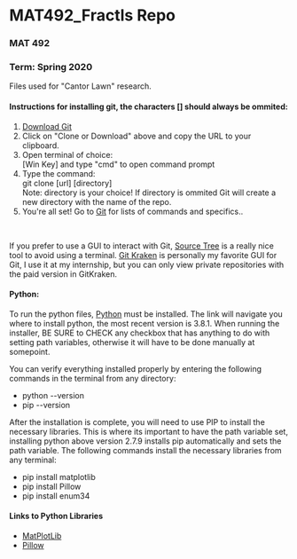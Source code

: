<h1>MAT492_Fractls Repo</h1>

<h3>MAT 492</h3>
<h3>Term: Spring 2020</h3>

<p>Files used for "Cantor Lawn" research.</p>

<h4>Instructions for installing git, the characters [] should always be ommited:</h4>
<div>
  <ol>
    <li><a href="https://git-scm.com/downloads" target="_blank">Download Git</a></li>
    <li>Click on "Clone or Download" above and copy the URL to your clipboard.</li>
    <li>Open terminal of choice: <br/>
      [Win Key] and type "cmd" to open command prompt</li>
    <li>Type the command:<br/>
      git clone [url] [directory]<br/>
      Note: directory is your choice! If directory is ommited Git will create a new directory with the name of the repo.</li>
    <li>You're all set! Go to <a href="https://git-scm.com/" target="_blank">Git</a> for lists of commands and specifics..</li>
  </ol>
  <br/>
  <p>
    If you prefer to use a GUI to interact with Git, <a href="https://www.sourcetreeapp.com/" target="_blank">Source Tree</a>
    is a really nice tool to avoid using a terminal.  <a href="https://www.gitkraken.com/" target="_blank">Git Kraken</a>
    is personally my favorite GUI for Git, I use it at my internship, but you can only view private repositories with the paid
    version in GitKraken.
  </p>
</div>

<h4>Python:</h4>
<div>
  <p>To run the python files, <a href="https://www.python.org/downloads/" target="_blank">Python</a> must be installed.
     The link will navigate you where to install python, the most recent version is 3.8.1. When running the installer, 
     BE SURE to CHECK any checkbox that has anything to do with setting path variables, otherwise it will have to be done 
     manually at somepoint.
  </p>
  <p>
     You can verify everything installed properly by entering the following commands in the terminal from any directory:
  </p>
  <ul>
    <li>python --version</li>
    <li>pip --version</li>
  </ul>
  <p>
     After the installation is complete, you will need to use PIP to install the necessary libraries. This is where its important to
     have the path variable set, installing python above version 2.7.9 installs pip automatically and sets the path variable. The
     following commands install the necessary libraries from any terminal:
  </p>
  <ul>
    <li>pip install matplotlib</li>
    <li>pip install Pillow</li>
    <li>pip install enum34</li>
  </ul>
</div>
<h4>Links to Python Libraries</h4>
  <ul>
    <li><a href="https://matplotlib.org/" target="_blank">MatPlotLib</a></li>
    <li><a href="https://pillow.readthedocs.io/en/stable/" target="_blank">Pillow</a></li>
  </ul>
